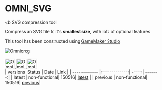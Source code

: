 
# <b>OMNI_SVG</b>

<b SVG compression tool</b>
<p>Compress an SVG file to it's <b>smallest size</b>, with lots of optional features</p>

This tool has been constructed using <a href="http://www.yoyogames.com/gamemaker">GameMaker Studio</a>

<div>
<img title="Omnicrog" src="https://scontent-lhr3-1.xx.fbcdn.net/v/t1.0-1/p160x160/10858540_10205422314899201_8699371067342511992_n.jpg?oh=cecfb57090eb62cfb6316bb5e8a69777&oe=57A7444C">
<br>
<br>
<a href="https://www.facebook.com/omnicrog">
<img title="Omnicrog on Facebook" width="32px" height="32px"
src="https://lh4.googleusercontent.com/ru7436qdptLVXyBaBCbxwtPmqWeaHIhU807mvklvJ2ajMor7Sz62YADNWobbPIJZ0MP8DQ=w320-h200-k"></img>
</a>
<a href="https://github.com/omnicrog">
<img title="Omnicrog on GitHub" width="32px" height="32px"
src="https://drive.google.com/thumbnail?id=0B12ImthY9ivFY3ZUSFlZSWt2U3c&authuser=0&v=1463269882837&sz=w800-rw"></img>
</a>
<a href="https://twitter.com/omnicrog">
<img title="Omnicrog on Twitter" width="32px" height="32px"
src="https://drive.google.com/thumbnail?id=0B12ImthY9ivFVWZPMm5fUzRWYm8&authuser=0&v=1463269882837&sz=w84-h63"></img>
</a>
</div>
| versions      |Status         | Date  | Link    |
| ------------- |:-------------:| -----:| -------:|
| latest        | non-functional| 150516| <a href="https://github.com/omnicrog/OMNI_SVG">latest</a>  |
| previous      | non-functional| 150516| <a href="https://github.com/omnicrog/OMNI_SVG/tree/b2c8cd69910212e10ad3bc734e1c5acff272d39b">previous</a>|

